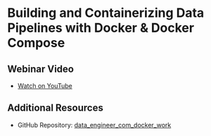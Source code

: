 # Building and Containerizing Data Pipelines with Docker & Docker Compose

## Webinar Video
- [Watch on YouTube](https://youtu.be/qP4BFloXZ28?si=mVkjD4C9Satv5ADH)

## Additional Resources
- GitHub Repository: [data_engineer_com_docker_work](https://github.com/Idowuilekura/data_engineer_com_docker_work)

